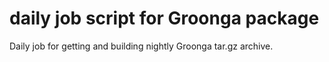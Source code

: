 daily job script for Groonga package
===

Daily job for getting and building nightly Groonga tar.gz archive.
